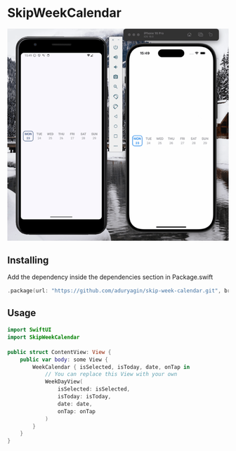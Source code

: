 # SkipWeekCalendar

![Preview](./preview.gif)

## Installing

Add the dependency inside the dependencies section in Package.swift
```swift
.package(url: "https://github.com/aduryagin/skip-week-calendar.git", branch: "main")
```

## Usage

```swift
import SwiftUI
import SkipWeekCalendar

public struct ContentView: View {
    public var body: some View {
        WeekCalendar { isSelected, isToday, date, onTap in
            // You can replace this View with your own
            WeekDayView(
                isSelected: isSelected,
                isToday: isToday,
                date: date,
                onTap: onTap
            )
        }
    }
}

```
